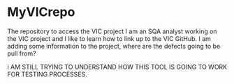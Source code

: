 # MyVICrepo
The repository to access the VIC project
I am an SQA analyst working on the VIC project and I like to learn how to link up to the VIC GitHub.
I am adding some information to the project, where are the defects going to be pull from?

i AM STILL TRYING TO UNDERSTAND HOW THIS TOOL IS GOING TO WORK FOR TESTING PROCESSES.
